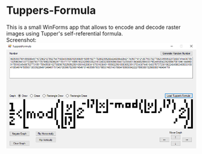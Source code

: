 # Tuppers-Formula
This is a small WinForms app that allows to encode and decode raster images using Tupper's self-referential formula.\
Screenshot:
![screenshot](screenshot.png)
